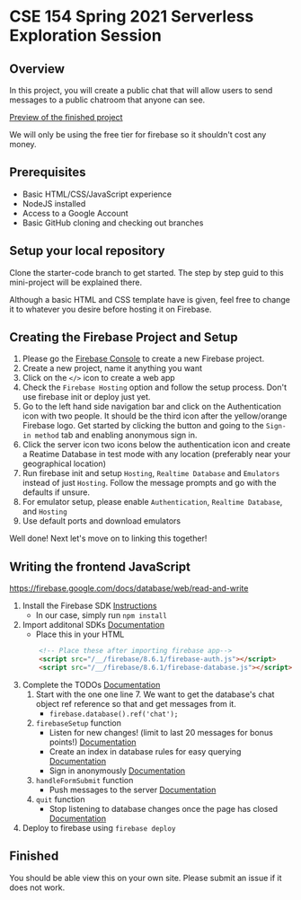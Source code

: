 # CSE 154 Spring 2021 Serverless Exploration Session

## Overview
In this project, you will create a public chat that will allow users to send messages to a public chatroom that anyone can see.

[Preview of the finished project](https://cse154-exploration-session-dev.web.app/)

We will only be using the free tier for firebase so it shouldn't cost any money.

## Prerequisites
- Basic HTML/CSS/JavaScript experience
- NodeJS installed
- Access to a Google Account
- Basic GitHub cloning and checking out branches

## Setup your local repository
Clone the starter-code branch to get started. The step by step guid to this mini-project will be explained there.

Although a basic HTML and CSS template have is given, feel free to change it to whatever you desire before hosting it on Firebase.

## Creating the Firebase Project and Setup
1. Please go the [Firebase Console](https://firebase.google.com/) to create a new Firebase project.
2. Create a new project, name it anything you want
3. Click on the `</>` icon to create a web app
4. Check the `Firebase Hosting` option and follow the setup process. Don't use firebase init or deploy just yet.
5. Go to the left hand side navigation bar and click on the Authentication icon with two people. It should be the third icon after the yellow/orange Firebase logo. Get started by clicking the button and going to the `Sign-in method` tab and enabling anonymous sign in.
6. Click the server icon two icons below the authentication icon and create a Reatime Database in test mode with any location (preferably near your geographical location)
7. Run firebase init and setup `Hosting`, `Realtime Database` and `Emulators` instead of just `Hosting`. Follow the message prompts and go with the defaults if unsure.
8. For emulator setup, please enable `Authentication`, `Realtime Database`, and `Hosting`
9. Use default ports and download emulators

Well done! Next let's move on to linking this together!

## Writing the frontend JavaScript
https://firebase.google.com/docs/database/web/read-and-write

1. Install the Firebase SDK [Instructions](https://firebase.google.com/docs/web/setup)
    - In our case, simply run `npm install`
2. Import additonal SDKs [Documentation](https://firebase.google.com/docs/web/setup#from-hosting-urls_1)
    - Place this in your HTML
    ```html
        <!-- Place these after importing firebase app-->
        <script src="/__/firebase/8.6.1/firebase-auth.js"></script>
        <script src="/__/firebase/8.6.1/firebase-database.js"></script>
    ```
3. Complete the TODOs [Documentation](https://firebase.google.com/docs/database/web/read-and-write)
    1. Start with the one one line 7. We want to get the database's chat object ref
    reference so that and get messages from it.
        - `firebase.database().ref('chat');`
    2. `firebaseSetup` function
        - Listen for new changes! (limit to last 20 messages for bonus points!) [Documentation](https://firebase.google.com/docs/database/web/read-and-write#web_value_events)
        - Create an index in database rules for easy querying [Documentation](https://firebase.google.com/docs/database/security/indexing-data)
        - Sign in anonymously [Documentation](https://firebase.google.com/docs/auth/web/anonymous-auth#authenticate-with-firebase-anonymously)
    3. `handleFormSubmit` function
        - Push messages to the server [Documentation](https://firebase.google.com/docs/database/web/read-and-write#update_specific_fields)
    4. `quit` function
        - Stop listening to database changes once the page has closed [Documentation](https://firebase.google.com/docs/database/web/read-and-write#detach_listeners)
4. Deploy to firebase using `firebase deploy`

## Finished
You should be able view this on your own site. Please submit an issue if it does not work.
